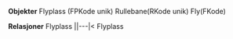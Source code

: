 **Objekter**
Flyplass (FPKode unik)
Rullebane(RKode unik)
Fly(FKode)

**Relasjoner**
Flyplass ||---|< Flyplass
